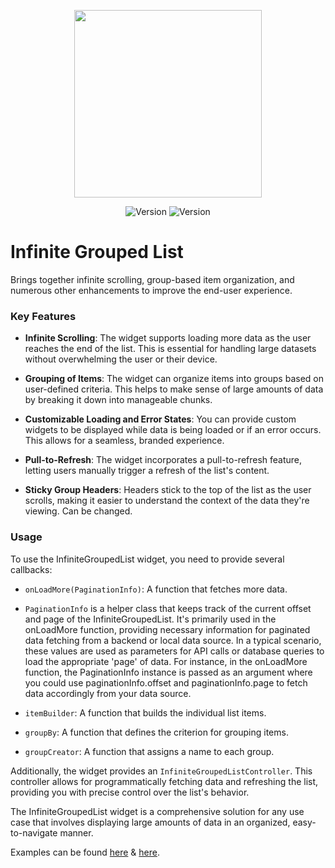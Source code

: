 <p align="center">
<img src='https://i.imgur.com/eA2MXLC.gif' width=300>
</p>
<p align="center">
 <img src="https://img.shields.io/pub/v/infinite_grouped_list?color=637d0d&style=for-the-badge" alt="Version" /> <img src="https://img.shields.io/github/languages/code-size/esentis/infinite_grouped_list?color=637d0d&style=for-the-badge&label=size" alt="Version" />
</br>
</p>

# Infinite Grouped List

Brings together infinite scrolling, group-based item organization, and numerous other enhancements to improve the end-user experience.

### Key Features

- **Infinite Scrolling**: The widget supports loading more data as the user reaches the end of the list. This is essential for handling large datasets without overwhelming the user or their device.

- **Grouping of Items**: The widget can organize items into groups based on user-defined criteria. This helps to make sense of large amounts of data by breaking it down into manageable chunks.

- **Customizable Loading and Error States**: You can provide custom widgets to be displayed while data is being loaded or if an error occurs. This allows for a seamless, branded experience.

- **Pull-to-Refresh**: The widget incorporates a pull-to-refresh feature, letting users manually trigger a refresh of the list's content.

- **Sticky Group Headers**: Headers stick to the top of the list as the user scrolls, making it easier to understand the context of the data they're viewing. Can be changed.

### Usage

To use the InfiniteGroupedList widget, you need to provide several callbacks:

- `onLoadMore(PaginationInfo)`: A function that fetches more data.

- `PaginationInfo` is a helper class that keeps track of the current offset and page of the InfiniteGroupedList. It's primarily used in the onLoadMore function, providing necessary information for paginated data fetching from a backend or local data source. In a typical scenario, these values are used as parameters for API calls or database queries to load the appropriate 'page' of data. For instance, in the onLoadMore function, the PaginationInfo instance is passed as an argument where you could use paginationInfo.offset and paginationInfo.page to fetch data accordingly from your data source.

- `itemBuilder`: A function that builds the individual list items.
- `groupBy`: A function that defines the criterion for grouping items.
- `groupCreator`: A function that assigns a name to each group.

Additionally, the widget provides an `InfiniteGroupedListController`. This controller allows for programmatically fetching data and refreshing the list, providing you with precise control over the list's behavior.

The InfiniteGroupedList widget is a comprehensive solution for any use case that involves displaying large amounts of data in an organized, easy-to-navigate manner.

Examples can be found [here](https://github.com/esentis/infinite_grouped_list/blob/main/example/lib/group_by_date_example.dart) & [here](https://github.com/esentis/infinite_grouped_list/blob/main/example/lib/group_by_type_example.dart).
